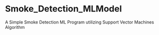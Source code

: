 # Smoke_Detection_MLModel
A Simple Smoke Detection ML Program utilizing Support Vector Machines Algorithm
